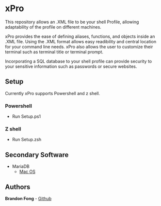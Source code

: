 # xPro

This repository allows an .XML file to be your shell Profile, allowing adaptability of the profile on different machines. 

xPro provides the ease of defining aliases, functions, and objects inside an .XML file.  Using the .XML format allows easy readibility and central location for your command line needs.  xPro also allows the user to customize their terminal such as terminal title or terminal prompt.

Incorporating a SQL database to your shell profile can provide security to your sensitive information such as passwords or secure websites.  

## Setup

Currently xPro supports Powershell and z shell. 

### Powershell

- Run Setup.ps1

### Z shell

- Run Setup.zsh

## Secondary Software

* MariaDB
    * [Mac OS](https://mariadb.com/kb/en/installing-mariadb-on-macos-using-homebrew/)
        
## Authors

**Brandon Fong** - [Github](https://github.com/BrandonMFong)
